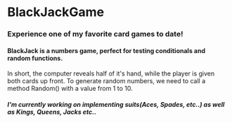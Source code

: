 # BlackJackGame
### Experience one of my favorite card games to date!

#### BlackJack is a numbers game, perfect for testing conditionals and random functions.
In short, the computer reveals half of it's hand, while the player is given both cards up front.
To generate random numbers, we need to call a method Random() with a value from 1 to 10.
##### I'm currently working on implementing suits(Aces, Spades, etc..) as well as Kings, Queens, Jacks etc..
